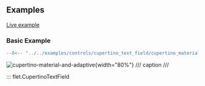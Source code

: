 ## Examples

[Live example](https://flet-controls-gallery.fly.dev/input/cupertinotextfield)

### Basic Example

```python
--8<-- "../../examples/controls/cupertino_text_field/cupertino_material_and_adaptive.py"
```

![cupertino-material-and-adaptive](../examples/controls/cupertino_text_field/media/cupertino_material_and_adaptive.png){width="80%"}
/// caption
///

::: flet.CupertinoTextField
